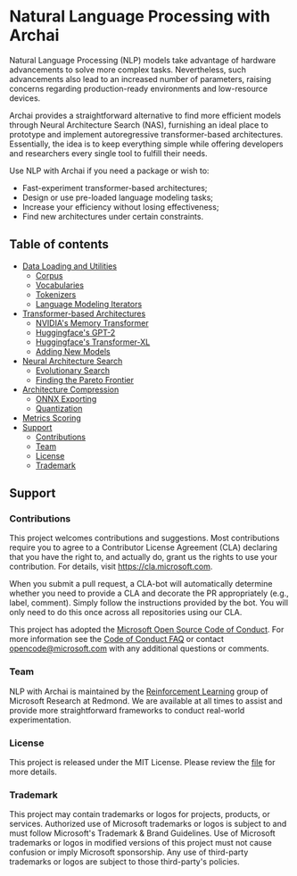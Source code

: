 # Natural Language Processing with Archai

Natural Language Processing (NLP) models take advantage of hardware advancements to solve more complex tasks. Nevertheless, such advancements also lead to an increased number of parameters, raising concerns regarding production-ready environments and low-resource devices.

Archai provides a straightforward alternative to find more efficient models through Neural Architecture Search (NAS), furnishing an ideal place to prototype and implement autoregressive transformer-based architectures. Essentially, the idea is to keep everything simple while offering developers and researchers every single tool to fulfill their needs.

Use NLP with Archai if you need a package or wish to:

* Fast-experiment transformer-based architectures;
* Design or use pre-loaded language modeling tasks;
* Increase your efficiency without losing effectiveness;
* Find new architectures under certain constraints.

## Table of contents

 * [Data Loading and Utilities](#data-loading-and-utilities)
    * [Corpus](#corpus)
    * [Vocabularies](#vocabularies)
    * [Tokenizers](#tokenizers)
    * [Language Modeling Iterators](#language-modeling-iterators)
 * [Transformer-based Architectures](#transformer-based-architectures)
    * [NVIDIA's Memory Transformer](#nvidia's-memory-transformer)
    * [Huggingface's GPT-2](#huggingface's-gpt-2)
    * [Huggingface's Transformer-XL](#huggingface's-transformer-xl)
    * [Adding New Models](#adding-new-models)
 * [Neural Architecture Search](#neural-architecture-search)
    * [Evolutionary Search](#evolutionary-search)
    * [Finding the Pareto Frontier](#finding-the-pareto-frontier)
 * [Architecture Compression](#architecture-compression)
    * [ONNX Exporting](#onnx-exporting)
    * [Quantization](#quantization)
 * [Metrics Scoring](#metrics-scoring)
 * [Support](#support)
    * [Contributions](#contributions)
    * [Team](#team)
    * [License](#license)
    * [Trademark](#trademark)

## Support

### Contributions

This project welcomes contributions and suggestions. Most contributions require you to agree to a Contributor License Agreement (CLA) declaring that you have the right to, and actually do, grant us the rights to use your contribution. For details, visit https://cla.microsoft.com.

When you submit a pull request, a CLA-bot will automatically determine whether you need to provide a CLA and decorate the PR appropriately (e.g., label, comment). Simply follow the instructions provided by the bot. You will only need to do this once across all repositories using our CLA.

This project has adopted the [Microsoft Open Source Code of Conduct](https://opensource.microsoft.com/codeofconduct/). For more information see the [Code of Conduct FAQ](https://opensource.microsoft.com/codeofconduct/faq/) or contact [opencode@microsoft.com](mailto:opencode@microsoft.com) with any additional questions or comments.

### Team

NLP with Archai is maintained by the [Reinforcement Learning](https://www.microsoft.com/en-us/research/group/reinforcement-learning-redmond) group of Microsoft Research at Redmond. We are available at all times to assist and provide more straightforward frameworks to conduct real-world experimentation.

### License

This project is released under the MIT License. Please review the [file](https://github.com/microsoft/archai/blob/main/LICENSE) for more details.

### Trademark

This project may contain trademarks or logos for projects, products, or services. Authorized use of Microsoft trademarks or logos is subject to and must follow Microsoft's Trademark & Brand Guidelines. Use of Microsoft trademarks or logos in modified versions of this project must not cause confusion or imply Microsoft sponsorship. Any use of third-party trademarks or logos are subject to those third-party's policies.